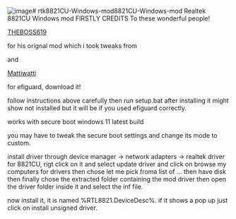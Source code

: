 ![image](https://github.com/user-attachments/assets/eb6c2538-0e4b-4905-b6db-5f527e0c56e1)# rtk8821CU-Windows-mod8821CU-Windows-mod
Realtek 8821CU Windows mod
FIRSTLY CREDITS To these wonderful people!

[THEBOSS619](https://www.techpowerup.com/forums/members/theboss619.184112/)

for his orignal mod which i took tweaks from 

and

[Mattiwatti](https://github.com/Mattiwatti/EfiGuard)

for efiguard,
download it!

follow instructions above carefully then run setup.bat after installing it might show not installed but it will be if you used efiguard correctly.


works with secure boot windows 11 latest build 

you may have to tweak the secure boot settings and change its mode to custom.

install driver through device manager -> network adapters -> realtek driver for 8821CU,
rigt click on it and select update driver and click on browse my computers for drivers then chose let me pick froma list of ... then have disk then finally chose the extracted folder containing the mod driver then open the driver folder inside it and select the inf file.

now install it, it is named %RTL8821.DeviceDesc%.
if it shows a pop up just click on install unsigned driver.
